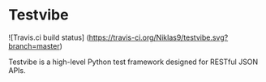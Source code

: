 # Testvibe
![Travis.ci build status]
(https://travis-ci.org/Niklas9/testvibe.svg?branch=master)

Testvibe is a high-level Python test framework designed for RESTful JSON APIs.

